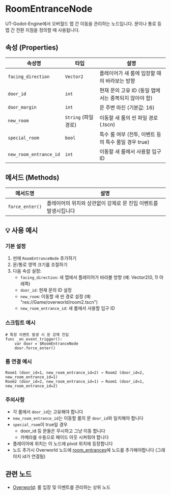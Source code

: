 # RoomEntranceNode

UT-Godot-Engine에서 오버월드 맵 간 이동을 관리하는 노드입니다. 문이나 통로 등 맵 간 전환 지점을 정의할 때 사용됩니다.

## 속성 (Properties)

| 속성명 | 타입 | 설명 |
| --- | --- | --- |
| `facing_direction` | `Vector2` | 플레이어가 새 룸에 입장할 때의 바라보는 방향 |
| `door_id` | `int` | 현재 문의 고유 ID (동일 맵에서는 중복되지 않아야 함) |
| `door_margin` | `int` | 문 주변 마진 (기본값: 16) |
| `new_room` | `String` (파일 경로) | 이동할 새 룸의 씬 파일 경로 (.tscn) |
| `special_room` | `bool` | 특수 룸 여부 (전투, 이벤트 등의 특수 룸일 경우 true) |
| `new_room_entrance_id` | `int` | 이동할 새 룸에서 사용할 입구 ID |

## 메서드 (Methods)

| 메서드명 | 설명 |
| --- | --- |
| `force_enter()` | 플레이어의 위치와 상관없이 강제로 문 진입 이벤트를 발생시킵니다 |

## 💡 사용 예시

### 기본 설정

1. 씬에 `RoomEntranceNode` 추가하기
2. 문/통로 영역 크기를 조절하기
3. 다음 속성 설정:
   - `facing_direction`: 새 맵에서 플레이어가 바라볼 방향 (예: Vector2(0, 1) 아래쪽)
   - `door_id`: 현재 문의 ID 설정
   - `new_room`: 이동할 새 씬 경로 설정 (예: "res://Game/overworld/room2.tscn")
   - `new_room_entrance_id`: 새 룸에서 사용할 입구 ID

### 스크립트 예시

```gdscript
# 특정 이벤트 발생 시 문 강제 진입
func _on_event_trigger():
    var door = $RoomEntranceNode
    door.force_enter()
```

### 룸 연결 예시

```
Room1 (door_id=1, new_room_entrance_id=2) → Room2 (door_id=2, new_room_entrance_id=1)
Room2 (door_id=2, new_room_entrance_id=1) → Room1 (door_id=1, new_room_entrance_id=2)
```

### 주의사항

- 각 룸에서 `door_id`는 고유해야 합니다
- `new_room_entrance_id`는 이동할 룸의 문 `door_id`와 일치해야 합니다
- `special_room`이 true일 경우 
    - door_id 등 문들은 무시하고 그냥 이동 합니다
    - 카메라를 수동으로 페이드 아웃 시켜줘야 합니다
- 플레이어에 위치는 이 노드에 pivot 위치에 등장합니다
- 노드 추가시 Overworld 노드에 [room_entrances](/docs/Overworld.md#속성-properties)에 노드를 추가해야합니다 (그래야지 id가 연결됨)

## 관련 노드

- [Overworld](/docs/Overworld.md): 룸 입장 및 이벤트를 관리하는 상위 노드